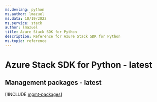 ```yaml
---
ms.devlang: python
ms.author: lmazuel
ms.data: 10/19/2022
ms.service: stack
author: lmazuel
title: Azure Stack SDK for Python
description: Reference for Azure Stack SDK for Python
ms.topic: reference
---
```

# Azure Stack SDK for Python - latest

## Management packages - latest
[!INCLUDE [mgmt-packages](stack-mgmt-index.md)]